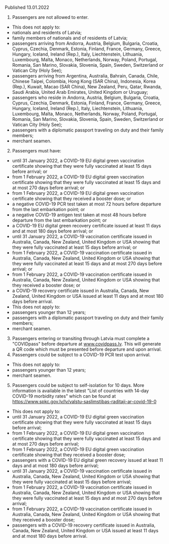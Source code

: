Published 13.01.2022
1. Passengers are not allowed to enter.
- This does not apply to:
- nationals and residents of Latvia;
- family members of nationals and of residents of Latvia;
- passengers arriving from Andorra, Austria, Belgium, Bulgaria, Croatia, Cyprus, Czechia, Denmark, Estonia, Finland, France, Germany, Greece, Hungary, Iceland, Ireland (Rep.), Italy, Liechtenstein, Lithuania, Luxembourg, Malta, Monaco, Netherlands, Norway, Poland, Portugal, Romania, San Marino, Slovakia, Slovenia, Spain, Sweden, Switzerland or Vatican City (Holy See);
- passengers arriving from Argentina, Australia, Bahrain, Canada, Chile, Chinese Taipei, Colombia, Hong Kong (SAR China), Indonesia, Korea (Rep.), Kuwait, Macao (SAR China), New Zealand, Peru, Qatar, Rwanda, Saudi Arabia, United Arab Emirates, United Kingdom or Uruguay;
- passengers who reside in Andorra, Austria, Belgium, Bulgaria, Croatia, Cyprus, Czechia, Denmark, Estonia, Finland, France, Germany, Greece, Hungary, Iceland, Ireland (Rep.), Italy, Liechtenstein, Lithuania, Luxembourg, Malta, Monaco, Netherlands, Norway, Poland, Portugal, Romania, San Marino, Slovakia, Slovenia, Spain, Sweden, Switzerland or Vatican City (Holy See);
- passengers with a diplomatic passport traveling on duty and their family members;
- merchant seamen.
2. Passengers must have:
- until 31 January 2022, a COVID-19 EU digital green vaccination certificate showing that they were fully vaccinated at least 15 days before arrival; or
- from 1 February 2022, a COVID-19 EU digital green vaccination certificate showing that they were fully vaccinated at least 15 days and at most 270 days before arrival; or
- from 1 February 2022, a COVID-19 EU digital green vaccination certificate showing that they received a booster dose; or
- a negative COVID-19 PCR test taken at most 72 hours before departure from the last embarkation point; or
- a negative COVID-19 antigen test taken at most 48 hours before departure from the last embarkation point; or
- a COVID-19 EU digital green recovery certificate issued at least 11 days and at most 180 days before arrival; or
- until 31 January 2022, a COVID-19 vaccination certificate issued in Australia, Canada, New Zealand, United Kingdom or USA showing that they were fully vaccinated at least 15 days before arrival; or
- from 1 February 2022, a COVID-19 vaccination certificate issued in Australia, Canada, New Zealand, United Kingdom or USA showing that they were fully vaccinated at least 15 days and at most 270 days before arrival; or
- from 1 February 2022, a COVID-19 vaccination certificate issued in Australia, Canada, New Zealand, United Kingdom or USA showing that they received a booster dose; or
- a COVID-19 recovery certificate issued in Australia, Canada, New Zealand, United Kingdom or USA issued at least 11 days and at most 180 days before arrival.
- This does not apply to:
- passengers younger than 12 years;
- passengers with a diplomatic passport traveling on duty and their family members;
- merchant seamen.
3. Passengers entering or transiting through Latvia must complete a "COVIDpass" before departure at <a href="http://www.covidpass.lv">www.covidpass.lv</a>. This will generate a QR code which must be presented before departure and upon arrival.
4. Passengers could be subject to a COVID-19 PCR test upon arrival.
- This does not apply to:
- passengers younger than 12 years;
- merchant seamen.
5. Passengers could be subject to self-isolation for 10 days. More information is available in the latest "List of countries with 14-day COVID-19 morbidity rates" which can be found at <a href="https://www.spkc.gov.lv/lv/valstu-saslimstibas-raditaji-ar-covid-19-0">https://www.spkc.gov.lv/lv/valstu-saslimstibas-raditaji-ar-covid-19-0</a>
- This does not apply to:
- until 31 January 2022, a COVID-19 EU digital green vaccination certificate showing that they were fully vaccinated at least 15 days before arrival;
- from 1 February 2022, a COVID-19 EU digital green vaccination certificate showing that they were fully vaccinated at least 15 days and at most 270 days before arrival;
- from 1 February 2022, a COVID-19 EU digital green vaccination certificate showing that they received a booster dose;
- passengers with a COVID-19 EU digital green recovery issued at least 11 days and at most 180 days before arrival;
- until 31 January 2022, a COVID-19 vaccination certificate issued in Australia, Canada, New Zealand, United Kingdom or USA showing that they were fully vaccinated at least 15 days before arrival;
- from 1 February 2022, a COVID-19 vaccination certificate issued in Australia, Canada, New Zealand, United Kingdom or USA showing that they were fully vaccinated at least 15 days and at most 270 days before arrival;
- from 1 February 2022, a COVID-19 vaccination certificate issued in Australia, Canada, New Zealand, United Kingdom or USA showing that they received a booster dose;
- passengers with a COVID-19 recovery certificate issued in Australia, Canada, New Zealand, United Kingdom or USA issued at least 11 days and at most 180 days before arrival.